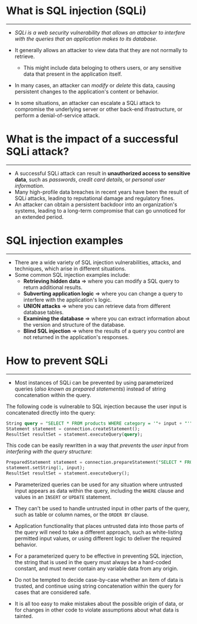 # What is SQL injection (SQLi)
---
- _SQLi is a web security vulnerability that allows an attacker to interfere with the queries that an application makes to its database._
- It generally allows an attacker to view data that they are not normally to retrieve.
	- This might include data beloging to others users, or any sensitive data that present in the application itself.
- In many cases, an attacker can _modify_ or _delete_ this data, causing persistent changes to the application's content or behavior.

- In some situations, an attacker can escalate a SQLi attack to compromise the underlying server or other back-end ifrastructure, or perform a denial-of-service attack.

# What is the impact of a successful SQLi attack?
---
- A successful SQLi attack can result in **unauthorized access to sensitive data**, such as _passwords_, _credit card details_, or _personal user information_.
- Many high-profile data breaches in recent years have been the result of SQLi attacks, leading to reputational damage and regulatory fines.
- An attacker can obtain a persistent backdoor into an organization's systems, leading to a long-term compromise that can go unnoticed for an extended period.

# SQL injection examples
---
- There are a wide variety of SQL injection vulnerabilities, attacks, and techniques, which arise in different situations.
- Some common SQL injection examples include:
	- **Retrieving hidden data** => where you can modify a SQL query to return additional results.
	- **Subverting application logic** => where you can change a query to interfere with the application's logic.
	- **UNION attacks** => where you can retrieve data from different database tables.
	- **Examining the database** => where you can extract information about the version and structure of the database.
	- **Blind SQL injection** => where the results of a query you control are not returned in the application's responses.

# How to prevent SQLi
---
- Most instances of SQLi can be prevented by using parameterized queries (_also known as prepared statements_) instead of string concatenation within the query.

The following code is vulnerable to SQL injection because the user input is concatenated directly into the query:
```sql
String query = "SELECT * FROM products WHERE category = '"+ input + "'"; 
Statement statement = connection.createStatement(); 
ResultSet resultSet = statement.executeQuery(query);
```

This code can be easily rewritten in a way that _prevents_ the _user input_ from _interfering with the query structure_:
```sql
PreparedStatement statement = connection.prepareStatement("SELECT * FROM products WHERE category = ?"); 
statement.setString(1, input); 
ResultSet resultSet = statement.executeQuery();
```

- Parameterized queries can be used for any situation where untrusted input appears as data within the query, including the `WHERE` clause and values in an `INSERT` or `UPDATE` statement. 
- They can't be used to handle untrusted input in other parts of the query, such as table or column names, or the `ORDER BY` clause. 
- Application functionality that places untrusted data into those parts of the query will need to take a different approach, such as white-listing permitted input values, or using different logic to deliver the required behavior.

- For a parameterized query to be effective in preventing SQL injection, the string that is used in the query must always be a hard-coded constant, and must never contain any variable data from any origin. 
- Do not be tempted to decide case-by-case whether an item of data is trusted, and continue using string concatenation within the query for cases that are considered safe. 
- It is all too easy to make mistakes about the possible origin of data, or for changes in other code to violate assumptions about what data is tainted.